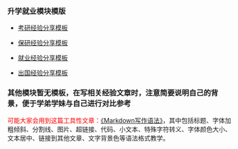 ### 升学就业模块模版

* [考研经验分享模板](升学就业/经验分享模板-考研.md)

* [保研经验分享模板](升学就业/经验分享模板-保研.md)

* [就业经验分享模板](升学就业/经验分享模板-就业.md)

* [出国经验分享模板](升学就业/经验分享模板-出国.md)

### 其他模块暂无模板，在写相关经验文章时，注意简要说明自己的背景，便于学弟学妹与自己进行对比参考

<font color="ff0000">可能大家会用到这篇工具性文章：[《Markdown写作语法》](https://siriusq.top/Markdown写作语法.html)</font>，其中包括标题、字体加粗倾斜、分割线、图片、超链接、代码、小文本、特殊字符转义、字体颜色大小、文本居中、链接到其他文章、文字背景色等语法格式教学。

